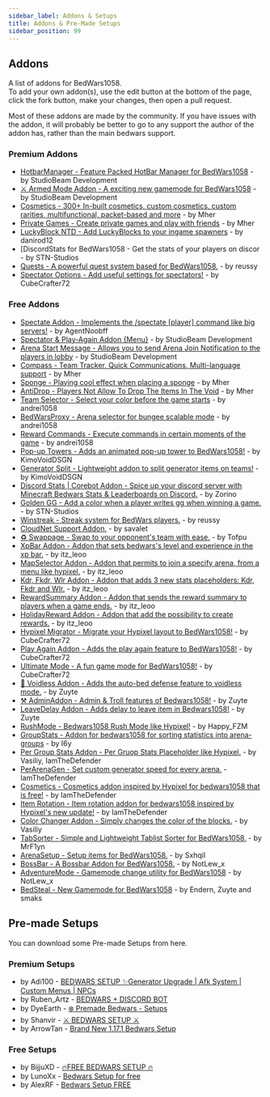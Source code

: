 ```yaml
---
sidebar_label: Addons & Setups
title: Addons & Pre-Made Setups
sidebar_position: 99
---
```


## Addons

A list of addons for BedWars1058. <br/>
To add your own addon(s), use the edit button at the bottom of the page, click the fork button, make your changes, then open a pull request.

Most of these addons are made by the community.
If you have issues with the addon, it will probably be better to go to any support the author of the addon has, rather than the main bedwars support.

### Premium Addons
- [HotbarManager - Feature Packed HotBar Manager for BedWars1058](https://polymart.org/resource/2183/) - by StudioBeam Development
- [⚔️ Armed Mode Addon - A exciting new gamemode for BedWars1058](https://polymart.org/resource/2394/) - by StudioBeam Development
- [Cosmetics - 300+ In-built cosmetics, custom cosmetics, custom rarities, multifunctional, packet-based and more](https://polymart.org/resource/1619/) - by Mher
- [Private Games - Create private games and play with friends](https://polymart.org/resource/1620/) - by Mher
- [LuckyBlock NTD - Add LuckyBlocks to your ingame spawners](https://www.spigotmc.org/resources/94872/) - by danirod12
- [DiscordStats for BedWars1058 - Get the stats of your players on discor - by STN-Studios
- [Quests - A powerful quest system based for BedWars1058.](https://polymart.org/resource/1802) - by reussy
- [Spectator Options - Add useful settings for spectators!](https://polymart.org/resource/1916/) - by CubeCrafter72

### Free Addons
- [Spectate Addon - Implements the /spectate [player] command like big servers!](https://polymart.org/resource/4496/) - by AgentNoobff
- [Spectator & Play-Again Addon {Menu}](https://polymart.org/resource/1937/) - by StudioBeam Development
- [Arena Start Message - Allows you to send Arena Join Notification to the players in lobby](https://polymart.org/resource/1880/) - by StudioBeam Development
- [Compass - Team Tracker, Quick Communications, Multi-language support](https://www.spigotmc.org/resources/91537/) - by Mher
- [Sponge - Playing cool effect when placing a sponge](https://www.spigotmc.org/resources/93540/) - by Mher
- [AntiDrop - Players Not Allow To Drop The Items In The Void](https://www.spigotmc.org/resources/86391/) - by Mher
- [Team Selector - Select your color before the game starts](https://www.spigotmc.org/resources/60438/) - by andrei1058
- [BedWarsProxy - Arena selector for bungee scalable mode](https://www.spigotmc.org/resources/66642/) - by andrei1058
- [Reward Commands - Execute commands in certain moments of the game](https://www.spigotmc.org/resources/55381/) - by andrei1058
- [Pop-up Towers - Adds an animated pop-up tower to BedWars1058!](https://www.spigotmc.org/resources/83661/) - by KimoVoidDSGN
- [Generator Split - Lightweight addon to split generator items on teams!](https://www.spigotmc.org/resources/83883/) - by KimoVoidDSGN
- [Discord Stats | Corebot Addon - Spice up your discord server with Minecraft Bedwars Stats & Leaderboards on Discord.](https://builtbybit.com/resources/20403/) - by Zorino
- [Golden GG - Add a color when a player writes gg when winning a game.](https://www.spigotmc.org/resources/95321/) - by STN-Studios
- [Winstreak - Streak system for BedWars players.](https://polymart.org/resource/1871) - by reussy
- [CloudNet Support Addon.](https://www.spigotmc.org/resources/100041/) - by savalet
- [♻️ Swappage - Swap to your opponent's team with ease.](https://www.spigotmc.org/resources/102551/) - by Tofpu
- [XpBar Addon - Addon that sets bedwars's level and experience in the xp bar.](https://polymart.org/resource/2743/) - by itz_leoo
- [MapSelector Addon - Addon that permits to join a specify arena, from a menu like hypixel.](https://polymart.org/resource/2776/) - by itz_leoo
- [Kdr, Fkdr, Wlr Addon - Addon that adds 3 new stats placeholders: Kdr, Fkdr and Wlr.](https://polymart.org/resource/2778/) - by itz_leoo
- [RewardSummary Addon - Addon that sends the reward summary to players when a game ends.](https://polymart.org/resource/2826/) - by itz_leoo
- [HolidayReward Addon - Addon that add the possibility to create rewards.](https://polymart.org/resource/3079) - by itz_leoo
- [Hypixel Migrator - Migrate your Hypixel layout to BedWars1058!](https://polymart.org/resource/2836/) - by CubeCrafter72
- [Play Again Addon - Adds the play again feature to BedWars1058!](https://polymart.org/resource/1946/) - by CubeCrafter72
- [Ultimate Mode - A fun game mode for BedWars1058!](https://polymart.org/resource/2785/) - by CubeCrafter72
- [🍇 Voidless Addon - Adds the auto-bed defense feature to voidless mode.](https://polymart.org/resource/2599/) - by Zuyte
- [⚒️ AdminAddon - Admin & Troll features of Bedwars1058!](https://polymart.org/resource/2684/) - by Zuyte
- [LeaveDelay Addon - Adds delay to leave item in Bedwars1058!](https://polymart.org/resource/2805/) - by Zuyte
- [RushMode - Bedwars1058 Rush Mode like Hypixel!](https://www.spigotmc.org/resources/105028/) - by Happy_FZM
- [GroupStats - Addon for bedwars1058 for sorting statistics into arena-groups](https://polymart.org/resource/3184) - by I6y
- [Per Group Stats Addon - Per Gruop Stats Placeholder like Hypixel.](https://www.spigotmc.org/resources/105279/) - by Vasiliy, IamTheDefender
- [PerArenaGen - Set custom generator speed for every arena.](https://polymart.org/resource/2815/) - IamTheDefender
- [Cosmetics - Cosmetics addon inspired by Hypixel for bedwars1058 that is free!](https://www.spigotmc.org/resources/106685/) - by IamTheDefender
- [Item Rotation - Item rotation addon for bedwars1058 inspired by Hypixel's new update!](https://www.spigotmc.org/resources/107016/) - by IamTheDefender
- [Color Changer Addon - Simply changes the color of the blocks.](https://www.spigotmc.org/resources/104501/) - by Vasiliy
- [TabSorter - Simple and Lightweight Tablist Sorter for BedWars1058.](https://www.spigotmc.org/resources/100842/) - by MrF1yn
- [ArenaSetup - Setup items for BedWars1058.](https://www.spigotmc.org/resources/97709/) - by Sxhqil
- [BossBar - A Bossbar Addon for BedWars1058.](https://polymart.org/resource/2881/) - by NotLew_x
- [AdventureMode - Gamemode change utility for BedWars1058](https://polymart.org/resource/3296/) - by NotLew_x
- [BedSteal - New Gamemode for BedWars1058](https://polymart.org/resource/3575/) - by Endern, Zuyte and smaks

## Pre-made Setups

You can download some Pre-made Setups from here.

### Premium Setups
- by Adi100 - [BEDWARS SETUP ✨Generator Upgrade | Afk System | Custom Menus | NPCs](https://builtbybit.com/resources/12378/)
- by Ruben_Artz - [BEDWARS + DISCORD BOT](https://polymart.org/resource/544/)
- by DyeEarth - [❄️ Premade Bedwars - Setups](https://polymart.org/resource/1679/)
- by Shanvir - [⚔ BEDWARS SETUP ⚔](https://polymart.org/resource/2913/)
- by ArrowTan - [Brand New 1.17.1 Bedwars Setup](https://polymart.org/resource/3038)

### Free Setups
- by BijjuXD - [🔥FREE BEDWARS SETUP 🔥](https://polymart.org/r/4343)
- by LunoXx - [ Bedwars Setup for free](https://polymart.org/resource/2810/)
- by AlexRF - [Bedwars Setup FREE](https://polymart.org/resource/4292) 

